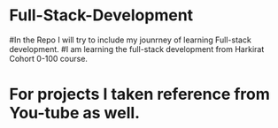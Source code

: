 # Full-Stack-Development
#In the Repo I will try to include my jounrney of learning Full-stack development.
#I am learning the full-stack development from Harkirat Cohort 0-100 course.
# For projects I taken reference from You-tube as well. 
